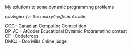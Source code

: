 My solutions to some dynamic programming problems

*apologies for the messy/inefficient code*

CCC - Canadian Computing Competition   
DP_AC - AtCoder Educational Dynamic Programming contest   
CF - Codeforces   
DMOJ - Don Mills Online judge
